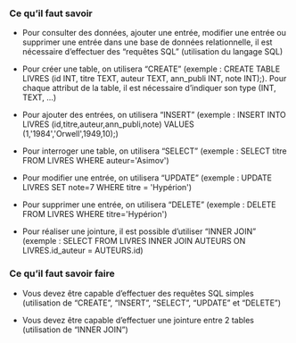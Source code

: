 ### Ce qu’il faut savoir

- Pour consulter des données, ajouter une entrée, modifier une entrée ou supprimer
  une entrée dans une base de données relationnelle, il est nécessaire d’effectuer des “requêtes SQL” (utilisation du langage SQL)

- Pour créer une table, on utilisera “CREATE” (exemple : CREATE TABLE LIVRES (id
  INT, titre TEXT, auteur TEXT, ann_publi INT, note INT);). Pour chaque attribut de la
  table, il est nécessaire d’indiquer son type (INT, TEXT, …)

- Pour ajouter des entrées, on utilisera “INSERT” (exemple : INSERT INTO LIVRES
  (id,titre,auteur,ann_publi,note) VALUES (1,'1984','Orwell',1949,10);)

- Pour interroger une table, on utilisera “SELECT” (exemple : SELECT titre FROM
  LIVRES WHERE auteur='Asimov')

- Pour modifier une entrée, on utilisera “UPDATE” (exemple : UPDATE LIVRES SET
  note=7 WHERE titre = 'Hypérion')

- Pour supprimer une entrée, on utilisera “DELETE” (exemple : DELETE FROM
  LIVRES WHERE titre='Hypérion')

- Pour réaliser une jointure, il est possible d’utiliser “INNER JOIN” (exemple : SELECT FROM LIVRES INNER JOIN AUTEURS ON LIVRES.id_auteur = AUTEURS.id)

### Ce qu’il faut savoir faire

- Vous devez être capable d’effectuer des requêtes SQL simples (utilisation de
  “CREATE”, “INSERT”, “SELECT”, “UPDATE” et “DELETE”)

- Vous devez être capable d’effectuer une jointure entre 2 tables (utilisation de “INNER JOIN”)

